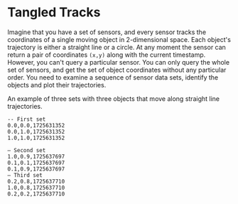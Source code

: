 # Tangled Tracks

Imagine that you have a set of sensors, and every sensor tracks the coordinates of a single moving object in 2-dimensional space. Each object's trajectory is either a straight line or a circle. 
At any moment the sensor can return a pair of coordinates `(x,y)` along with the current timestamp. 
However, you can't query a particular sensor. You can only query the whole set of sensors, and get the set of object coordinates without any particular order. You need to examine a sequence of sensor data sets, 
identify the objects and plot their trajectories. 

An example of three sets with three objects that move along straight line trajectories.
```
-- First set
0.0,0.0,1725631352
0.0,1.0,1725631352
1.0,1.0,1725631352

– Second set
1.0,0.9,1725637697
0.1,0.1,1725637697
0.1,0.9,1725637697
– Third set
0.2,0.8,1725637710
1.0,0.8,1725637710
0.2,0.2,1725637710
```


